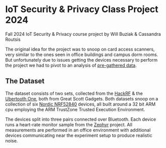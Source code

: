 # IoT Security & Privacy Class Project 2024

Fall 2024 IoT Security & Privacy course project by Will Buziak & Cassandra Routsis

The original idea for the project was to snoop on card access scanners, very similar to the ones seen in office buildings and campus dorm rooms. But unfortunately due to issues getting the devices necessary to perform the project we had to pivot to an analysis of [pre-gathered data](https://github.com/juliankaroliny/InSecTT_BLE_Channel_Sniff_Dataset).

## The Dataset

The dataset consists of two sets, collected from the [HackRF](https://greatscottgadgets.com/hackrf/one/) & the [Ubertooth One](https://greatscottgadgets.com/ubertoothone/), both from Great Scott Gadgets. Both datasets snoop on a collection of six [Nordic NRF52840](https://www.nordicsemi.com/Products/nRF52840) devices, all built around a 32 bit ARM cpu employing the ARM TrustZone Trusted Execution Environment. 

The devices split into three pairs connected over Bluetooth. Each device runs a heart-rate monitor sample from the [Zephyr](https://docs.zephyrproject.org/latest/samples/bluetooth/peripheral_hr/README.html) project. All measurements are performed in an office environment with additional devices communicating near the experiment setup to produce realistic noise.
